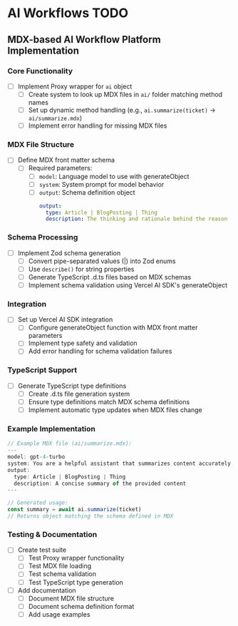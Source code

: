 # AI Workflows TODO

## MDX-based AI Workflow Platform Implementation

### Core Functionality
- [ ] Implement Proxy wrapper for `ai` object
  - [ ] Create system to look up MDX files in `ai/` folder matching method names
  - [ ] Set up dynamic method handling (e.g., `ai.summarize(ticket)` → `ai/summarize.mdx`)
  - [ ] Implement error handling for missing MDX files

### MDX File Structure
- [ ] Define MDX front matter schema
  - [ ] Required parameters:
    - [ ] `model`: Language model to use with generateObject
    - [ ] `system`: System prompt for model behavior
    - [ ] `output`: Schema definition object
      ```yaml
      output:
        type: Article | BlogPosting | Thing
        description: The thinking and rationale behind the reason
      ```

### Schema Processing
- [ ] Implement Zod schema generation
  - [ ] Convert pipe-separated values (|) into Zod enums
  - [ ] Use `describe()` for string properties
  - [ ] Generate TypeScript .d.ts files based on MDX schemas
  - [ ] Implement schema validation using Vercel AI SDK's generateObject

### Integration
- [ ] Set up Vercel AI SDK integration
  - [ ] Configure generateObject function with MDX front matter parameters
  - [ ] Implement type safety and validation
  - [ ] Add error handling for schema validation failures

### TypeScript Support
- [ ] Generate TypeScript type definitions
  - [ ] Create .d.ts file generation system
  - [ ] Ensure type definitions match MDX schema definitions
  - [ ] Implement automatic type updates when MDX files change

### Example Implementation
```typescript
// Example MDX file (ai/summarize.mdx):
---
model: gpt-4-turbo
system: You are a helpful assistant that summarizes content accurately and concisely.
output:
  type: Article | BlogPosting | Thing
  description: A concise summary of the provided content
---

// Generated usage:
const summary = await ai.summarize(ticket)
// Returns object matching the schema defined in MDX
```

### Testing & Documentation
- [ ] Create test suite
  - [ ] Test Proxy wrapper functionality
  - [ ] Test MDX file loading
  - [ ] Test schema validation
  - [ ] Test TypeScript type generation
- [ ] Add documentation
  - [ ] Document MDX file structure
  - [ ] Document schema definition format
  - [ ] Add usage examples
